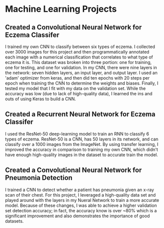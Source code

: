 # Machine Learning Projects
## 

## Created a Convolutional Neural Network for Eczema Classifer
I trained my own CNN to classify between six types of eczema. I collected over 3000 images for this project and then programmatically annotated each image with a numerical classification that correlates to what type of eczema it is. This dataset was broken into three portion: one for training, one for testing, and one for validation. In my CNN, there were nine layers in the network: seven hidden layers, an input layer, and output layer. I used an 'adam' optimizer from keras, and then did ten epochs with 20 steps per epoch when training the CNN to determine the weights and biases. Finally, I tested my model that I fit with my data on the validation set. While the accuracy was low (due to lack of high-quality data), I learned the ins and outs of using Keras to build a CNN. 

## Created a Recurrent Neural Network for Eczema Classifer
I used the ResNet-50 deep-learning model to train an RNN to classify 6 types of eczema. ResNet-50 is a CNN, has 50 layers in its network, and can classify over a 1000 images from the ImageNet. By using transfer learning, I improved the accuracy in comparison to training my own CNN, which didn't have enough high-quality images in the dataset to accurate train the model. 

## Created a Convolutional Neural Network for Pneumonia Detection
I trained a CNN to detect whether a patient has pneumonia given an x-ray scan of their chest. For this project, I leveraged a high-quality data set and played around with the layers in my Nueral Network to train a more accurate model. Because of these changes, I was able to achieve a higher validation set detection accuracy; in fact, the accuracy know is over ~80% which is a significant improvement and also demonstrates the importance of good datasets. 
